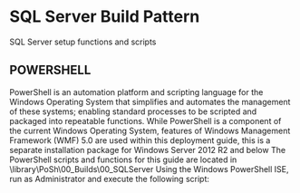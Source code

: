 # SQL Server Build Pattern
SQL Server setup functions and scripts

## POWERSHELL
PowerShell is an automation platform and scripting language for the Windows Operating System that simplifies and automates the management of these systems; enabling standard processes to be scripted and packaged into repeatable functions.
While PowerShell is a component of the current Windows Operating System, features of Windows Management Framework (WMF) 5.0 are used within this deployment guide, this is a separate installation package for Windows Server 2012 R2 and below 
The PowerShell scripts and functions for this guide are located in \\library\PoSh\00_Builds\00_SQLServer
Using the Windows PowerShell ISE, run as Administrator and execute the following script:
